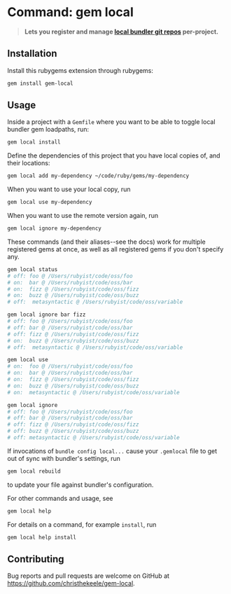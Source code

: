 Command: gem local
==================

> **Lets you register and manage [local bundler git repos](http://bundler.io/v1.5/git.html#local) per-project.**

Installation
------------

Install this rubygems extension through rubygems:

```sh
gem install gem-local
```

Usage
-----

Inside a project with a `Gemfile` where you want to be able to toggle local bundler gem loadpaths, run:

```sh
gem local install
```

Define the dependencies of this project that you have local copies of, and their locations:

```sh
gem local add my-dependency ~/code/ruby/gems/my-dependency
```

When you want to use your local copy, run

```sh
gem local use my-dependency
```

When you want to use the remote version again, run

```sh
gem local ignore my-dependency
```

These commands (and their aliases--see the docs) work for multiple registered gems at once, as well as all registered gems if you don't specify any.

```sh
gem local status
# off: foo @ /Users/rubyist/code/oss/foo
# on:  bar @ /Users/rubyist/code/oss/bar
# on:  fizz @ /Users/rubyist/code/oss/fizz
# on:  buzz @ /Users/rubyist/code/oss/buzz
# off:  metasyntactic @ /Users/rubyist/code/oss/variable

gem local ignore bar fizz
# off: foo @ /Users/rubyist/code/oss/foo
# off: bar @ /Users/rubyist/code/oss/bar
# off: fizz @ /Users/rubyist/code/oss/fizz
# on:  buzz @ /Users/rubyist/code/oss/buzz
# off:  metasyntactic @ /Users/rubyist/code/oss/variable

gem local use
# on:  foo @ /Users/rubyist/code/oss/foo
# on:  bar @ /Users/rubyist/code/oss/bar
# on:  fizz @ /Users/rubyist/code/oss/fizz
# on:  buzz @ /Users/rubyist/code/oss/buzz
# on:  metasyntactic @ /Users/rubyist/code/oss/variable

gem local ignore
# off: foo @ /Users/rubyist/code/oss/foo
# off: bar @ /Users/rubyist/code/oss/bar
# off: fizz @ /Users/rubyist/code/oss/fizz
# off: buzz @ /Users/rubyist/code/oss/buzz
# off: metasyntactic @ /Users/rubyist/code/oss/variable
```

If invocations of `bundle config local...` cause your `.gemlocal` file to get out of sync with bundler's settings, run

```sh
gem local rebuild
```

to update your file against bundler's configuration.

For other commands and usage, see

```sh
gem local help
```

For details on a command, for example `install`, run

```sh
gem local help install
```

## Contributing

Bug reports and pull requests are welcome on GitHub at https://github.com/christhekeele/gem-local.
